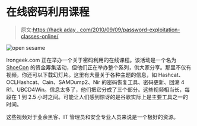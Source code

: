 # 在线密码利用课程

> 原文:[https://hack aday . com/2010/09/09/password-exploitation-classes-online/](https://hackaday.com/2010/09/09/password-exploitation-classes-online/)

![open sesame](../Images/8dfb542b97b9c7840799053c3f65c73c.png "password")

Irongeek.com 正在举办一个关于密码利用的在线课程。该活动是一个名为 [ShoeCon](http://www.shoecon.org/) 的资金筹集活动，但他们正在举办整个系列，供大家分享。那里不仅有视频，你还可以下载幻灯片。这里有大量关于各种主题的信息，如 Hashcat、OCLHashcat、Cain、SAMDump2、Nir 的密码恢复工具、密码更新、回溯 4 R1、UBCD4Win。信息太多了，他们把它分成了三个部分。这些视频相当长，每段在 1 到 2.5 小时之间。可能让人们感到惊讶的是谷歌实际上是主要工具之一的时间。

这些视频对于业余黑客、IT 管理员和安全专业人员来说是一个极好的资源。